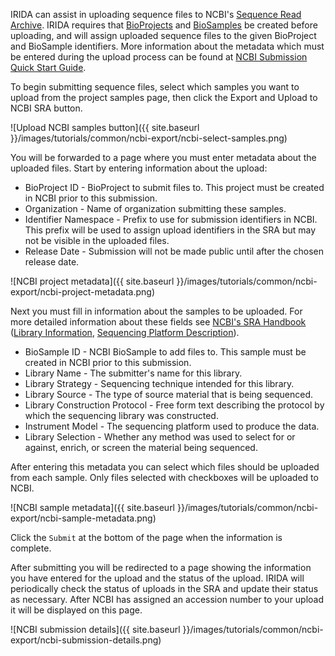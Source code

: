 IRIDA can assist in uploading sequence files to NCBI's [Sequence Read Archive](http://www.ncbi.nlm.nih.gov/Traces/sra/).  IRIDA requires that [BioProjects](http://www.ncbi.nlm.nih.gov/bioproject/) and [BioSamples](http://www.ncbi.nlm.nih.gov/biosample) be created before uploading, and will assign uploaded sequence files to the given BioProject and BioSample identifiers.  More information about the metadata which must be entered during the upload process can be found at [NCBI Submission Quick Start Guide](http://www.ncbi.nlm.nih.gov/books/NBK47529/#_SRA_Quick_Sub_BK_Experiment_).

To begin submitting sequence files, select which samples you want to upload from the project samples page, then click the Export and Upload to NCBI SRA button.

![Upload NCBI samples button]({{ site.baseurl }}/images/tutorials/common/ncbi-export/ncbi-select-samples.png)

You will be forwarded to a page where you must enter metadata about the uploaded files.  Start by entering information about the upload:

* BioProject ID - BioProject to submit files to. This project must be created in NCBI prior to this submission.
* Organization - Name of organization submitting these samples.
* Identifier Namespace - Prefix to use for submission identifiers in NCBI.  This prefix will be used to assign upload identifiers in the SRA but may not be visible in the uploaded files.
* Release Date - Submission will not be made public until after the chosen release date.

![NCBI project metadata]({{ site.baseurl }}/images/tutorials/common/ncbi-export/ncbi-project-metadata.png)

Next you must fill in information about the samples to be uploaded.  For more detailed information about these fields see [NCBI's SRA Handbook](http://www.ncbi.nlm.nih.gov/books/NBK47528/) ([Library Information](http://www.ncbi.nlm.nih.gov/books/NBK54984/table/SRA_Glossary_BK.T._library_descriptor_te/), [Sequencing Platform Description](http://www.ncbi.nlm.nih.gov/books/NBK54984/table/SRA_Glossary_BK.T._platform_descriptor_t/)).

* BioSample ID - NCBI BioSample to add files to. This sample must be created in NCBI prior to this submission.
* Library Name - The submitter's name for this library.
* Library Strategy - Sequencing technique intended for this library.
* Library Source - The type of source material that is being sequenced.
* Library Construction Protocol - Free form text describing the protocol by which the sequencing library was constructed.
* Instrument Model - The sequencing platform used to produce the data.
* Library Selection - Whether any method was used to select for or against, enrich, or screen the material being sequenced.

After entering this metadata you can select which files should be uploaded from each sample.  Only files selected with checkboxes will be uploaded to NCBI.

![NCBI sample metadata]({{ site.baseurl }}/images/tutorials/common/ncbi-export/ncbi-sample-metadata.png)

Click the `Submit` at the bottom of the page when the information is complete.

After submitting you will be redirected to a page showing the information you have entered for the upload and the status of the upload.  IRIDA will periodically check the status of uploads in the SRA and update their status as necessary.  After NCBI has assigned an accession number to your upload it will be displayed on this page.

![NCBI submission details]({{ site.baseurl }}/images/tutorials/common/ncbi-export/ncbi-submission-details.png)
